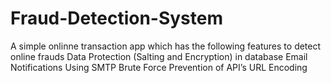 # Fraud-Detection-System

A simple onlinne transaction app which has the following features to detect online frauds
  Data Protection (Salting and Encryption) in database
  Email Notifications Using SMTP
  Brute Force Prevention of API’s
  URL Encoding
